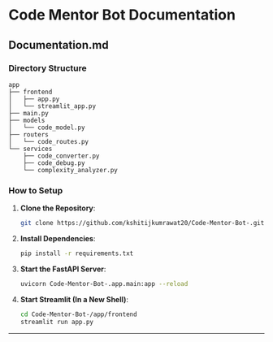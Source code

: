 # Code Mentor Bot Documentation

## Documentation.md

### Directory Structure
```plaintext
app
├── frontend
│   ├── app.py
│   └── streamlit_app.py
├── main.py
├── models
│   └── code_model.py
├── routers
│   └── code_routes.py
└── services
    ├── code_converter.py
    ├── code_debug.py
    └── complexity_analyzer.py
```

### How to Setup

1. **Clone the Repository**:
   ```bash
   git clone https://github.com/kshitijkumrawat20/Code-Mentor-Bot-.git
   ```

2. **Install Dependencies**:
   ```bash
   pip install -r requirements.txt
   ```

3. **Start the FastAPI Server**:
   ```bash
   uvicorn Code-Mentor-Bot-.app.main:app --reload
   ```

4. **Start Streamlit (In a New Shell)**:
   ```bash
   cd Code-Mentor-Bot-/app/frontend
   streamlit run app.py
   ```

---


